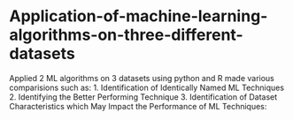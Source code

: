 # Application-of-machine-learning-algorithms-on-three-different-datasets
Applied 2 ML algorithms on 3 datasets using python and R made various comparisions such as: 1. Identification of Identically Named ML Techniques 2. Identifying the Better Performing Technique 3. Identification of Dataset Characteristics which May Impact the Performance of ML Techniques:
